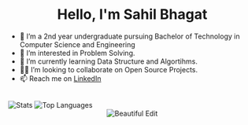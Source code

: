 <h1 align="center">Hello, I'm Sahil Bhagat </h1> 

- 👋 I’m  a 2nd year undergraduate pursuing Bachelor of Technology in Computer Science and Engineering
- 👀 I’m interested in Problem Solving.
- 🌱 I’m currently learning Data Structure and Algortihms.
- 👩‍💻 I’m looking to collaborate on Open Source Projects.
- 📫 Reach me on [LinkedIn](https://www.linkedin.com/in/sahil-bhagat-51b617228/)
 <br><br>


 <img alt="Stats" src="https://github-readme-stats.vercel.app/api?username=bhagat-sahil&show_icons=true&count_private=true&theme=react&hide_border=true&bg_color=0D1117" />

 <img alt="Top Languages" src="https://github-readme-stats.vercel.app/api/top-langs/?username=bhagat-sahil&langs_count=8&count_private=true&layout=compact&theme=react&hide_border=true&bg_color=0D1117" />
 
 <div align="center">
<img src="https://github-readme-streak-stats.herokuapp.com/?user=bhagat-sahil&theme=black-ice&hide_border=true&stroke=0000&background=060A0CD0" alt="Beautiful Edit"/>
</div>
